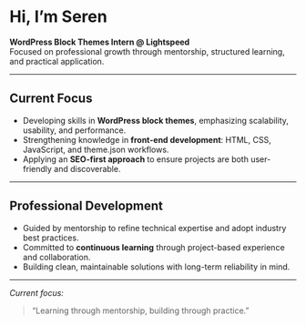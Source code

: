 #  Hi, I’m Seren  

 **WordPress Block Themes Intern @ Lightspeed**  
 Focused on professional growth through mentorship, structured learning, and practical application.  

---

##  Current Focus
- Developing skills in **WordPress block themes**, emphasizing scalability, usability, and performance.  
- Strengthening knowledge in **front-end development**: HTML, CSS, JavaScript, and theme.json workflows.  
- Applying an **SEO-first approach** to ensure projects are both user-friendly and discoverable.  

---

##  Professional Development
- Guided by mentorship to refine technical expertise and adopt industry best practices.  
- Committed to **continuous learning** through project-based experience and collaboration.  
- Building clean, maintainable solutions with long-term reliability in mind.  

---

 *Current focus:*  
> “Learning through mentorship, building through practice.”  


<!--
**serenvdmerwe/serenvdmerwe** is a ✨ _special_ ✨ repository because its `README.md` (this file) appears on your GitHub profile.

Here are some ideas to get you started:

- 🔭 I’m currently working on ...
- 🌱 I’m currently learning ...
- 👯 I’m looking to collaborate on ...
- 🤔 I’m looking for help with ...
- 💬 Ask me about ...
- 📫 How to reach me: ...
- 😄 Pronouns: ...
- ⚡ Fun fact: ...
-->
